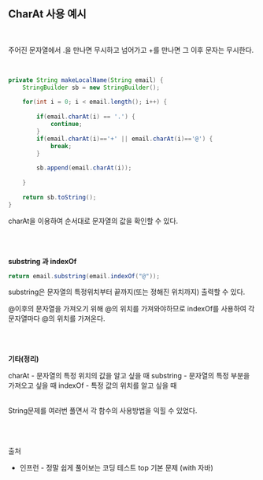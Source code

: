 ## CharAt 사용 예시

<br>

주어진 문자열에서 .을 만나면 무시하고 넘어가고 +를 만나면 그 이후 문자는 무시한다.

<br>

```java
private String makeLocalName(String email) {
	StringBuilder sb = new StringBuilder();
		
	for(int i = 0; i < email.length(); i++) {
			
		if(email.charAt(i) == '.') {
			continue;
		}
		if(email.charAt(i)=='+' || email.charAt(i)=='@') {
			break;
		}
			
		sb.append(email.charAt(i));
			
	}
		
	return sb.toString();
}
```

charAt을 이용하여 순서대로 문자열의 값을 확인할 수 있다.


<br>
<br>

__substring 과 indexOf__

```java
return email.substring(email.indexOf("@"));
```
substring은 문자열의 특정위치부터 끝까지(또는 정해진 위치까지) 출력할 수 있다.

@이후의 문자열을 가져오기 위해 @의 위치를 가져와야하므로 indexOf를 사용하여 각 문자열마다 @의 위치를 가져온다.

<br>
<br>

__기타(정리)__

charAt - 문자열의 특정 위치의 값을 알고 싶을 때
substring - 문자열의 특정 부분을 가져오고 싶을 때
indexOf - 특정 값의 위치를 알고 싶을 때

<br>
String문제를 여러번 풀면서 각 함수의 사용방법을 익힐 수 있었다.


<br><br>

출처

* 인프런 - 정말 쉽게 풀어보는 코딩 테스트 top 기본 문제 (with 자바)

